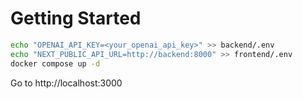 # Getting Started

```sh
echo "OPENAI_API_KEY=<your_openai_api_key>" >> backend/.env
echo "NEXT_PUBLIC_API_URL=http://backend:8000" >> frontend/.env
docker compose up -d
```

Go to http://localhost:3000
